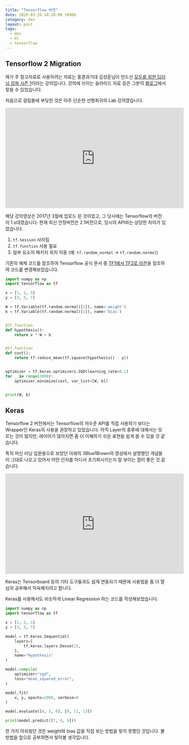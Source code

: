 ```yaml
---
title: "Tensorflow 버전"
date: 2020-03-26 18:20:00 +0900
category: dev
layout: post
tags:
  - dev
  - ml
  - tensorflow
---
```


## Tensorflow 2 Migration

제가 주 참고자료로 사용하려는 자료는 홍콩과기대 김성훈님이 만드신 [모두를 위한 딥러닝 강좌 시즌 1](https://www.youtube.com/watch?v=BS6O0zOGX4E&list=PLlMkM4tgfjnLSOjrEJN31gZATbcj_MpUm&index=1)이라는 강의입니다.
강의에 쓰이는 슬라이드 자료 등은 그분의 [블로그](http://hunkim.github.io/ml/)에서 찾을 수 있었습니다.

처음으로 걸림돌에 부딪힌 것은 아주 단순한 선형회귀의 Lab 강의였습니다.

<iframe
  width="560" height="315"
  src="https://www.youtube.com/embed/mQGwjrStQgg"
  frameborder="0"
  allow="accelerometer; autoplay; encrypted-media; gyroscope; picture-in-picture"
  allowfullscreen
></iframe>

해당 강의영상은 2017년 3월에 업로드 된 것이었고, 그 당시에는 Tensorflow의 버전이 1.x대였습니다.
현재 최신 안정버전은 2.1버전으로, 당시의 API와는 상당한 차이가 있었습니다.

1. `tf.Session` 사라짐
2. `tf.function` 사용 필요
3. 일부 요소의 패키지 위치 이동 (예: `tf.random_normal` -> `tf.random.normal`)

기존의 예제 코드를 참조하여 Tensorflow 공식 문서 중 [TF1에서 TF2로 이전](https://www.tensorflow.org/guide/migrate)을 참조하여 코드를 변경해보았습니다.

```python
import numpy as np
import tensorflow as tf

x = [1, 2, 3]
y = [3, 5, 7]

W = tf.Variable(tf.random.normal([1]), name='weight')
b = tf.Variable(tf.random.normal([1]), name='bias')


@tf.function
def hypothesis():
    return x * W + b


@tf.function
def cost():
    return tf.reduce_mean(tf.square(hypothesis() - y))


optimizer = tf.keras.optimizers.SGD(learning_rate=0.1)
for _ in range(2000):
    optimizer.minimize(cost, var_list=[W, b])


print(W, b)
```

## Keras

Tensorflow 2 버전에서는 Tensorflow의 저수준 API를 직접 사용하기 보다는 Wrapper인 Keras의 사용을 권장하고 있었습니다.
아직 Layer의 종류에 대해서는 모르는 것이 많지만,
레이어가 많아지면 좀 더 이해하기 쉬운 표현을 쉽게 쓸 수 있을 것 같습니다.

특히 머신 러닝 입문용으로 보았던 아래의 3Blue1Brown의 영상에서 설명했던 개념들이 그대로 나오고 있어서 어떤 인자를 어디서 초기화시키는지 잘 보이는 점이 좋은 것 같습니다.

<iframe
  width="560"
  height="315"
  src="https://www.youtube.com/embed/aircAruvnKk"
  frameborder="0"
  allow="accelerometer; autoplay; encrypted-media; gyroscope; picture-in-picture"
  allowfullscreen
></iframe>

Keras는 Tensorboard 등의 기타 도구들과도 쉽게 연동되기 때문에
사용법을 좀 더 열심히 공부해서 익숙해지려고 합니다.

Keras를 사용해서도 비슷하게 Linear Regression 하는 코드를 작성해보았습니다.

```python
import numpy as np
import tensorflow as tf

x = [1, 2, 3]
y = [3, 5, 7]

model = tf.keras.Sequential(
    layers=[
        tf.keras.layers.Dense(1),
    ],
    name="Hypothesis"
)

model.compile(
    optimizer="sgd",
    loss="mean_squared_error",
)

model.fit(
    x, y, epochs=2000, verbose=0
)

model.evaluate([4, 5, 6], [9, 11, 13])

print(model.predict([7, 8, 9]))
```

한 가지 아쉬웠던 것은 weight와 bias 값을 직접 보는 방법을 찾지 못했던 것입니다.
볼 방법을 앞으로 공부하면서 찾아볼 생각입니다.
